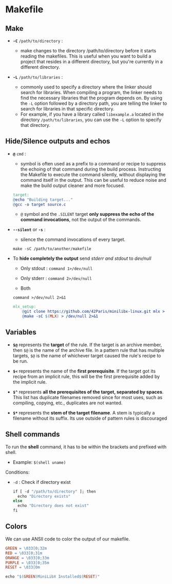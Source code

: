 # Makefile

## Make

- **`-C`** `/path/to/directory` :
  - make changes to the directory /path/to/directory before it starts reading the makefiles. This is useful when you want to build a project that resides in a different directory, but you're currently in a different directory.

- **`-L`** `/path/to/libraries` :
  - commonly used to specify a directory where the linker should search for libraries. When compiling a program, the linker needs to find the necessary libraries that the program depends on. By using the `-L` option followed by a directory path, you are telling the linker to search for libraries in that specific directory.
  - For example, if you have a library called `libexample.a` located in the directory `/path/to/libraries`, you can use the `-L` option to specify that directory.

## Hide/Silence outputs and echos

- **`@`** `cmd` :
  - symbol is often used as a prefix to a command or recipe to suppress the echoing of that command during the build process. Instructing the Makefile to execute the command silently, without displaying the command itself in the output. This can be useful to reduce noise and make the build output cleaner and more focused.
  
   ```makefile
   target:
   @echo "Building target..."
   @gcc -o target source.c
   ```

  - `@` symbol and the `.SILENT` target **only suppress the echo of the command invocations**, not the output of the commands.

- **`--silent`** or **`-s`** :
  - silence the command invocations of every target.

  ```shell
  make -sC /path/to/another/makefile
  ```

- To **hide completely the output** send *stderr and stdout* to *dev/null*
  - Only stdout : ```command 1>/dev/null```
  - Only stderr : ```command 2>/dev/null```

  - Both

  ```shell
  command >/dev/null 2>&1
  ```

  ```makefile
  mlx_setup:
      @git clone https://github.com/42Paris/minilibx-linux.git mlx > /dev/null 2>&1
      @make -sC $(MLX) > /dev/null 2>&1
  ```

## Variables

- **`$@`** represents the **target** of the rule. If the target is an archive member, then `$@` is the name of the archive file. In a pattern rule that has multiple targets, `$@` is the name of whichever target caused the rule's recipe to be run.

- **`$<`** represents the name of the **first prerequisite**. If the target got its recipe from an implicit rule, this will be the first prerequisite added by the implicit rule.

- **`$^`** represents **all the prerequisites of the target, separated by spaces**. This list has duplicate filenames removed since for most uses, such as compiling, copying, etc., duplicates are not wanted.

- **`$*`** represents the **stem of the target filename**. A stem is typically a filename without its suffix. Its use outside of pattern rules is discouraged

## Shell commands

To run the **shell** command, it has to be within the brackets and prefixed with shell. 

- Example: `$(shell uname)`

Conditions:

- `-d` : Check if directory exist

  ```makefile
  if [ -d "/path/to/directory" ]; then
    echo "Directory exists"
  else
    echo "Directory does not exist"
  fi
  ```

## Colors

We can use ANSII code to color the output of our makefile.

```makefile
GREEN = \033[0;32m
RED = \033[0;31m
ORANGE = \033[0;33m
PURPLE = \033[0;35m
RESET = \033[0m
```

```makefile
echo "$(GREEN)MiniLibX Installed$(RESET)"
```
